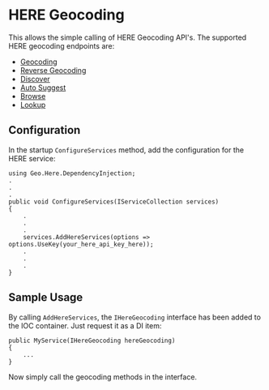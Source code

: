 # HERE Geocoding

This allows the simple calling of HERE Geocoding API's. The supported HERE geocoding endpoints are:
- [Geocoding](https://developer.here.com/documentation/geocoding-search-api/dev_guide/topics/endpoint-geocode-brief.html)
- [Reverse Geocoding](https://developer.here.com/documentation/geocoding-search-api/dev_guide/topics/endpoint-reverse-geocode-brief.html)
- [Discover](https://developer.here.com/documentation/geocoding-search-api/dev_guide/topics/endpoint-discover-brief.html)
- [Auto Suggest](https://developer.here.com/documentation/geocoding-search-api/dev_guide/topics/endpoint-autosuggest-brief.html)
- [Browse](https://developer.here.com/documentation/geocoding-search-api/dev_guide/topics/endpoint-browse-brief.html)
- [Lookup](https://developer.here.com/documentation/geocoding-search-api/dev_guide/topics/endpoint-lookup-brief.html)

## Configuration

In the startup `ConfigureServices` method, add the configuration for the HERE service:
```
using Geo.Here.DependencyInjection;
.
.
.
public void ConfigureServices(IServiceCollection services)
{
    .
    .
    .
    services.AddHereServices(options => options.UseKey(your_here_api_key_here));
    .
    .
    .
}
```

## Sample Usage

By calling `AddHereServices`, the `IHereGeocoding` interface has been added to the IOC container. Just request it as a DI item:
```
public MyService(IHereGeocoding hereGeocoding)
{
    ...
}
```

Now simply call the geocoding methods in the interface.